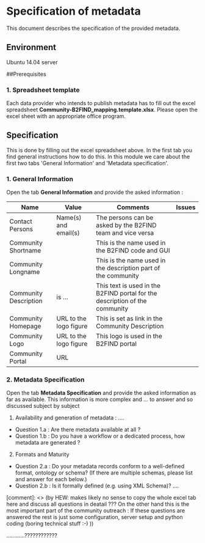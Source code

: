 # Specification of metadata
This document describes the specification of the provided metadata.


## Environment
Ubuntu 14.04 server

##Prerequisites

### 1. Spreadsheet template
Each data provider who intends to publish metadata has to fill out the excel spreadsheet **Community-B2FIND_mapping.template.xlsx**. Please open the excel sheet with an appropriate office program.

## Specification
This is done by filling out the excel spreadsheet above.
In the first tab you find general instructions how to do this.
In this module we care about the first two tabs 'General Information' and 'Metadata specification'.

### 1. General Information
Open the tab **General Information** and provide the asked information :

| Name                  | Value                  | Comments                                                                    | Issues |
|-----------------------|------------------------|-----------------------------------------------------------------------------|--------|
| Contact Persons       | Name(s) and email(s)   | The persons can be asked by the B2FIND team and vice versa                  |        |
| Community Shortname   | <commShortname>        | This is the name used in the B2FIND code and GUI                            |        |
| Community Longname    | <Community>            | This is the name used in the description part of the community              |        |
| Community Description | <Community> is …       | This text is used in the B2FIND portal for the description of the community |        |
| Community Homepage    | URL to the logo figure | This is set as link in the Community Description                            |        |
| Community Logo        | URL to the logo figure | This logo is used in the B2FIND portal                                      |        |
| Community Portal      | URL                    |                                                                             |        |

### 2. Metadata Specification
Open the tab **Metadata Specification** and provide the asked information as far as available. This information is more complex and ... to answer and so discussed subject by subject

1. Availability and generation of metadata : ....
  * Question 1.a : Are there metadata available at all ?
  * Question 1.b : Do you have a workflow or a dedicated process, how metadata are generated ?
  
2. Formats and Maturity 
  * Question 2.a : Do your metadata records conform to a well-defined format, ontology or schema? (If there are multiple schemas, please list and answer for each below.)
  * Question 2.b : Is it formally defined (e.g. using XML Schema)?
....

[comment]: <> (by HEW: makes likely no sense to copy the whole excel tab here and discuss all questions in deatail ??? On the other hand this is the most important part of the community outreach : If these questions are answered the rest is just some configuration, server setup and python coding (boring technical stuff :-) ))
  
............????????????





